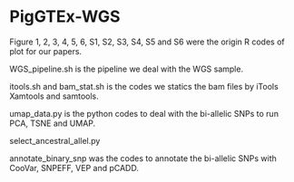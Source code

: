 # PigGTEx-WGS
Figure 1, 2, 3, 4, 5, 6, S1, S2, S3, S4, S5 and S6 were the origin R codes of plot for our papers.

WGS_pipeline.sh is the pipeline we deal with the WGS sample.

itools.sh and bam_stat.sh is the codes we statics the bam files by iTools Xamtools and samtools.

umap_data.py is the python codes to deal with the bi-allelic SNPs to run PCA, TSNE and UMAP.

select_ancestral_allel.py

annotate_binary_snp was the codes to annotate the bi-allelic SNPs with CooVar, SNPEFF, VEP and pCADD.
